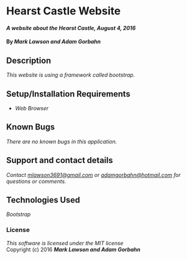 # Hearst Castle Website
#### _A website about the Hearst Castle, August 4, 2016_
#### By _**Mark Lawson and Adam Gorbahn**_
## Description
_This website is using a framework called bootstrap._
## Setup/Installation Requirements
* _Web Browser_
## Known Bugs
_There are no known bugs in this application._
## Support and contact details
_Contact mlawson3691@gmail.com or adamgorbahn@hotmail.com for questions or comments._
## Technologies Used
_Bootstrap_
### License
*This software is licensed under the MIT license*  
Copyright (c) 2016 **_Mark Lawson and Adam Gorbahn_**
